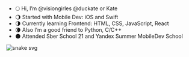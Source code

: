 - 🌕 Hi, I’m @visiongirles @duckate or Kate
- 🌖 Started with Mobile Dev: iOS and Swift
- 🌗 Currently learning Frontend: HTML, CSS, JavaScript, React
- 🌘 Also I’m a good friend to Python, C/C++
- 🌑 Attended Sber School 21 and Yandex Summer MobileDev School

<!---
visiongirles/visiongirles is a ✨ special ✨ repository because its `README.md` (this file) appears on your GitHub profile.
You can click the Preview link to take a look at your changes.
--->


![snake svg](https://github.com/visiongirles/visiongirles/blob/output/github-contribution-grid-snake.svg)
